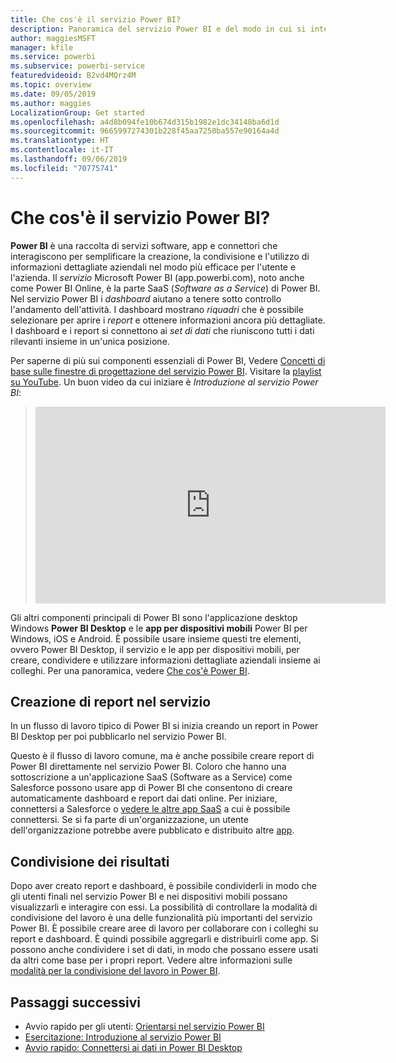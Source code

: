 ```yaml
---
title: Che cos'è il servizio Power BI?
description: Panoramica del servizio Power BI e del modo in cui si integra con le altre parti di Power BI.
author: maggiesMSFT
manager: kfile
ms.service: powerbi
ms.subservice: powerbi-service
featuredvideoid: B2vd4MQrz4M
ms.topic: overview
ms.date: 09/05/2019
ms.author: maggies
LocalizationGroup: Get started
ms.openlocfilehash: a4d8b094fe10b674d315b1982e1dc34148ba6d1d
ms.sourcegitcommit: 9665997274301b228f45aa7250ba557e90164a4d
ms.translationtype: HT
ms.contentlocale: it-IT
ms.lasthandoff: 09/06/2019
ms.locfileid: "70775741"
---
```

# <a name="what-is-the-power-bi-service"></a>Che cos'è il servizio Power BI?
**Power BI** è una raccolta di servizi software, app e connettori che interagiscono per semplificare la creazione, la condivisione e l'utilizzo di informazioni dettagliate aziendali nel modo più efficace per l'utente e l'azienda. Il *servizio* Microsoft Power BI (app.powerbi.com), noto anche come Power BI Online, è la parte SaaS (*Software as a Service*) di Power BI. Nel servizio Power BI i *dashboard* aiutano a tenere sotto controllo l'andamento dell'attività. I dashboard mostrano *riquadri* che è possibile selezionare per aprire i *report* e ottenere informazioni ancora più dettagliate. I dashboard e i report si connettono ai *set di dati* che riuniscono tutti i dati rilevanti insieme in un'unica posizione. 

Per saperne di più sui componenti essenziali di Power BI, Vedere [Concetti di base sulle finestre di progettazione del servizio Power BI](service-basic-concepts.md). Visitare la [playlist su YouTube](https://www.youtube.com/playlist?list=PL1N57mwBHtN0JFoKSR0n-tBkUJHeMP2cP). Un buon video da cui iniziare è *Introduzione al servizio Power BI*:

> 
> <iframe width="560" height="315" src="https://www.youtube.com/embed/B2vd4MQrz4M" frameborder="0" allowfullscreen></iframe>
> 

Gli altri componenti principali di Power BI sono l'applicazione desktop Windows **Power BI Desktop** e le **app per dispositivi mobili** Power BI per Windows, iOS e Android. È possibile usare insieme questi tre elementi, ovvero Power BI Desktop, il servizio e le app per dispositivi mobili, per creare, condividere e utilizzare informazioni dettagliate aziendali insieme ai colleghi. Per una panoramica, vedere [Che cos'è Power BI](power-bi-overview.md).

## <a name="creating-reports-in-the-service"></a>Creazione di report nel servizio
In un flusso di lavoro tipico di Power BI si inizia creando un report in Power BI Desktop per poi pubblicarlo nel servizio Power BI.  

Questo è il flusso di lavoro comune, ma è anche possibile creare report di Power BI direttamente nel servizio Power BI. Coloro che hanno una sottoscrizione a un'applicazione SaaS (Software as a Service) come Salesforce possono usare app di Power BI che consentono di creare automaticamente dashboard e report dai dati online. Per iniziare, connettersi a Salesforce o [vedere le altre app SaaS](service-get-data.md) a cui è possibile connettersi. Se si fa parte di un'organizzazione, un utente dell'organizzazione potrebbe avere pubblicato e distribuito altre [app](service-create-distribute-apps.md).

## <a name="sharing-your-findings"></a>Condivisione dei risultati 

Dopo aver creato report e dashboard, è possibile condividerli in modo che gli utenti finali nel servizio Power BI e nei dispositivi mobili possano visualizzarli e interagire con essi. La possibilità di controllare la modalità di condivisione del lavoro è una delle funzionalità più importanti del servizio Power BI. È possibile creare aree di lavoro per collaborare con i colleghi su report e dashboard. È quindi possibile aggregarli e distribuirli come app. Si possono anche condividere i set di dati, in modo che possano essere usati da altri come base per i propri report. Vedere altre informazioni sulle [modalità per la condivisione del lavoro in Power BI](service-how-to-collaborate-distribute-dashboards-reports.md).

## <a name="next-steps"></a>Passaggi successivi
- Avvio rapido per gli utenti: [Orientarsi nel servizio Power BI](consumer/end-user-experience.md)   
- [Esercitazione: Introduzione al servizio Power BI](service-get-started.md)
- [Avvio rapido: Connettersi ai dati in Power BI Desktop](desktop-quickstart-connect-to-data.md)
